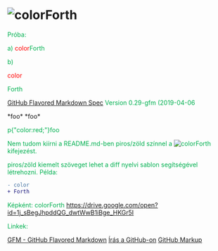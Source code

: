 # ![colorForth](https://vectr.com/zgroska/b2XSTwfOpO.svg?width=314&height=35&select=b2XSTwfOpOpage0)

Próba:

a)
<a style="color: red">color</a><a style="color: #00b050">Forth</a>

b)
<p style="color: red">color</p><a style="color: #00b050">Forth</a> 

[GitHub Flavored Markdown Spec](https://github.github.com/gfm/#example-145)
Version 0.29-gfm (2019-04-06

<style>p{color: #00b050;}</style>*foo*

<style>p{color:#00b050;}</style> *foo*

p{"color:red;"}foo

Nem tudom kiírni a README.md-ben piros/zöld színnel a 
![colorForth](https://vectr.com/zgroska/b2XSTwfOpO.svg?width=87.62&height=24&select=g6w1W6iIqO)
kifejezést.

piros/zöld kiemelt szöveget lehet a diff nyelvi sablon segítségével létrehozni. Példa:

```diff
- color
+ Forth

```
Képként:
colorForth
https://drive.google.com/open?id=1j_sBegJhpddQG_dwtWwB1iBge_HKGr5I

Linkek:

[GFM - GitHub Flavored Markdown](https://github.github.com/gfm/)
[Írás a GitHub-on](https://help.github.com/en/categories/writing-on-github#syntax-highlighting)
[GitHub Markup](https://github.com/github/markup/tree/master#html-sanitization)
